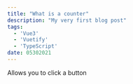 ```yaml
---
title: "What is a counter"
description: "My very first blog post"
tags: 
  - 'Vue3'
  - 'Vuetify'
  - 'TypeScript'
date: 05302021
---
```


Allows you to click a button

<Counter></Counter>
